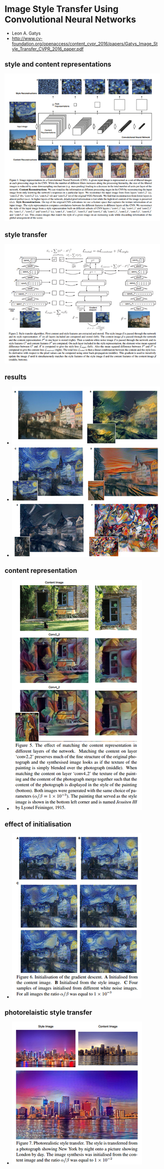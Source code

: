 # Image Style Transfer Using Convolutional Neural Networks

- Leon A. Gatys
-  http://www.cv-foundation.org/openaccess/content_cvpr_2016/papers/Gatys_Image_Style_Transfer_CVPR_2016_paper.pdf

## style and content representations
![](assets/README-f8569eba.png)

## style transfer
![](assets/README-9c1daea1.png)

## results

- ![](assets/README-26fc5b49.png)
- ![](assets/README-d178ba34.png)
- ![](assets/README-c83234ea.png)

## content representation
- ![](assets/README-8b391371.png)

## effect of initialisation
- ![](assets/README-818044f0.png)

## photorelaistic style transfer
- ![](assets/README-4145b3fe.png)
